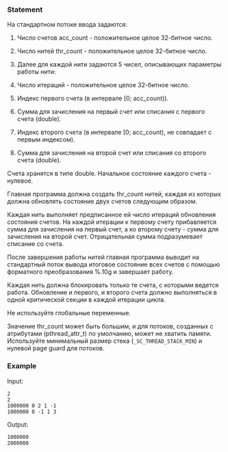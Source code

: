 ### Statement

На стандартном потоке ввода задаются:



  
1) Число счетов acc_count - положительное целое 32-битное число.
  
2) Число нитей thr_count - положительное целое 32-битное число.
  
3) Далее для каждой нити задаются 5 чисел, описывающих параметры работы нити:
  
    
1) Число итераций - положительное целое 32-битное число.
    
2) Индекс первого счета (в интервале [0; acc_count)).
    
3) Сумма для зачисления на первый счет или списания с первого счета (double).
    
4) Индекс второго счета (в интервале [0; acc_count), не совпадает с первым индексом).
    
5) Сумма для зачисления на второй счет или списания со второго счета (double).
  







Счета хранятся в типе double. Начальное состояние каждого счета - нулевое.



Главная программа должна создать thr_count нитей, каждая из которых должна
обновлять состояние двух счетов следующим образом.



Каждая нить выполняет предписанное ей число итераций обновления состояния счетов.
На каждой итерации к первому счету прибавляется сумма для зачисления на первый счет,
а ко второму счету - сумма для зачисления на второй счет. Отрицательная сумма
подразумевает списание со счета.



После завершения работы нитей главная программа выводит на стандартный поток
вывода итоговое состояние всех счетов с помощью форматного преобразования %.10g
и завершает работу.



Каждая нить должна блокировать только те счета, с которыми ведется работа.
Обновление и первого, и второго счета должно выполняться в одной критической секции
в каждой итерации цикла.



Не используйте глобальные переменные.


Значение thr_count может быть большим, и для потоков, созданных с атрибутами (pthread_attr_t) по умолчанию, может не хватить памяти. 
Используйте минимальный размер стека (`_SC_THREAD_STACK_MIN`) и нулевой page guard для потоков.

    

### Example

Input:
```
2
2
1000000 0 2 1 -1
1000000 0 -1 1 3
```

Output:
```
1000000
2000000
```


